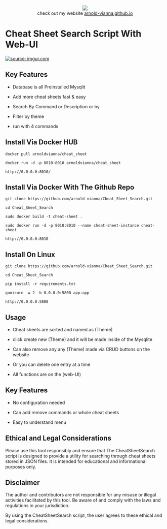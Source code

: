 <p align=center>
  <br>
  <a href="https://github.com/arnold-vianna?tab=repositories" target="_blank"><img src="https://avatars.githubusercontent.com/u/113808475?v=4"/></a>
  <br>
  <span>check out my website <a href="https://arnold-vianna.github.io/">arnold-vianna.github.io</a></span>
  <br>
</p>



# Cheat Sheet Search Script With Web-UI

<a href="https://imgur.com/heaERZL"><img src="https://imgur.com/heaERZL.png" title="source: imgur.com" /></a>

## Key Features 
* Database is all Preinstalled Mysqlit

* Add more cheat sheets fast & easy

* Search By Command or Description or by 

* Filter by theme 

* run with 4 commands 



## Install Via Docker HUB


```console
docker pull arnoldvianna/cheat_sheet
```

```console
docker run -d -p 8010:8010 arnoldvianna/cheat_sheet
```

```console
http://0.0.0.0:8010/
```




## Install Via Docker With The Github Repo

```console
git clone https://github.com/arnold-vianna/Cheat_Sheet_Search.git
```

```console
cd Cheat_Sheet_Search
```

```console
sudo docker build -t cheat-sheet .
```

```console
sudo docker run -d -p 8010:8010 --name cheat-sheet-instance cheat-sheet
```

```console
http://0.0.0.0:8010
```




## Install On Linux

```console
git clone https://github.com/arnold-vianna/Cheat_Sheet_Search.git
```

```console
cd Cheat_Sheet_Search
```

```console
pip install -r requirements.txt
```

```console
gunicorn -w 2 -b 0.0.0.0:5800 app:app
```

```console
http://0.0.0.0:5800
```

## Usage

* Cheat sheets are sorted and named  as (Theme)

* click create new (Theme) and it will be made inside of the Mysqlite

* Can also remove any any (Theme) made via CRUD buttons on the website 

* Or you can delete one entry at a time 



* All functions are on the (web-UI)   




## Key Features

* No configuration needed 

* Can add remove commands or whole cheat sheets

* Easy to understand menu




## Ethical and Legal Considerations

Please use this tool responsibly and ensure that The CheatSheetSearch script is designed to provide a utility for searching through cheat sheets stored in JSON files. It is intended for educational and informational purposes only.

## Disclaimer

The author and contributors are not responsible for any misuse or illegal activities facilitated by this tool. Be aware of and comply with the laws and regulations in your jurisdiction.

By using the CheatSheetSearch script, the user agrees to these ethical and legal considerations.
